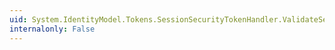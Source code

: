 ```yaml
---
uid: System.IdentityModel.Tokens.SessionSecurityTokenHandler.ValidateSession(System.IdentityModel.Tokens.SessionSecurityToken)
internalonly: False
---
```

